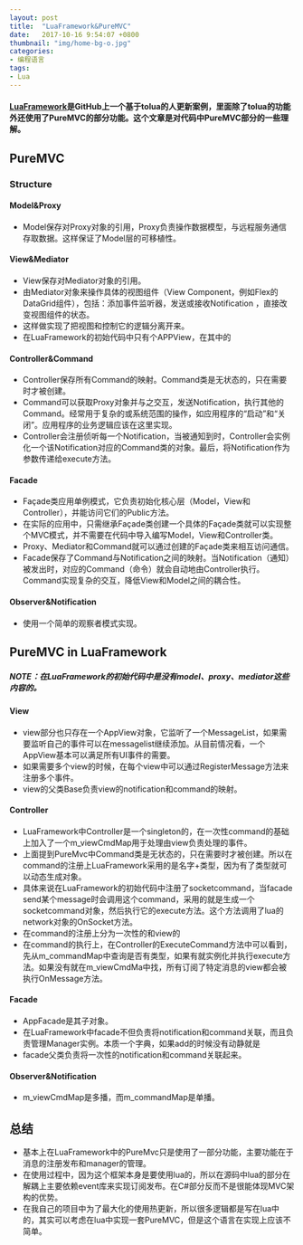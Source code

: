 ```yaml
---
layout: post
title:  "LuaFramework&PureMVC"
date:   2017-10-16 9:54:07 +0800
thumbnail: "img/home-bg-o.jpg"
categories: 
- 编程语言
tags:
- Lua
---
```


#### [LuaFramework](https://github.com/jarjin/LuaFramework_UGUI)是GitHub上一个基于tolua的人更新案例，里面除了tolua的功能外还使用了PureMVC的部分功能。这个文章是对代码中PureMVC部分的一些理解。

## PureMVC 
### Structure
#### Model&Proxy
- Model保存对Proxy对象的引用，Proxy负责操作数据模型，与远程服务通信存取数据。这样保证了Model层的可移植性。

<!--more-->

#### View&Mediator
- View保存对Mediator对象的引用。
- 由Mediator对象来操作具体的视图组件（View Component，例如Flex的DataGrid组件），包括：添加事件监听器，发送或接收Notification ，直接改变视图组件的状态。
- 这样做实现了把视图和控制它的逻辑分离开来。
- 在LuaFramework的初始代码中只有个APPView，在其中的


#### Controller&Command
- Controller保存所有Command的映射。Command类是无状态的，只在需要时才被创建。
- Command可以获取Proxy对象并与之交互，发送Notification，执行其他的Command。经常用于复杂的或系统范围的操作，如应用程序的“启动”和“关闭”。应用程序的业务逻辑应该在这里实现。
- Controller会注册侦听每一个Notification，当被通知到时，Controller会实例化一个该Notification对应的Command类的对象。最后，将Notification作为参数传递给execute方法。

#### Facade
- Façade类应用单例模式，它负责初始化核心层（Model，View和Controller），并能访问它们的Public方法。
- 在实际的应用中，只需继承Façade类创建一个具体的Façade类就可以实现整个MVC模式，并不需要在代码中导入编写Model，View和Controller类。
- Proxy、Mediator和Command就可以通过创建的Façade类来相互访问通信。
- Facade保存了Command与Notification之间的映射。当Notification（通知）被发出时，对应的Command（命令）就会自动地由Controller执行。Command实现复杂的交互，降低View和Model之间的耦合性。

#### Observer&Notification
- 使用一个简单的观察者模式实现。

## PureMVC in LuaFramework
##### NOTE：在LuaFramework的初始代码中是没有model、proxy、mediator这些内容的。
#### View
- view部分也只存在一个AppView对象，它监听了一个MessageList，如果需要监听自己的事件可以在messagelist继续添加。从目前情况看，一个AppView基本可以满足所有UI事件的需要。
- 如果需要多个view的时候，在每个view中可以通过RegisterMessage方法来注册多个事件。
- view的父类Base负责view的notification和command的映射。

#### Controller
- LuaFramework中Controller是一个singleton的，在一次性command的基础上加入了一个m_viewCmdMap用于处理由view负责处理的事件。
- 上面提到PureMvc中Command类是无状态的，只在需要时才被创建。所以在command的注册上LuaFramework采用的是名字+类型，因为有了类型就可以动态生成对象。
- 具体来说在LuaFramework的初始代码中注册了socketcommand，当facade send某个message时会调用这个command，采用的就是生成一个socketcommand对象，然后执行它的execute方法。这个方法调用了lua的network对象的OnSocket方法。
- 在command的注册上分为一次性的和view的
- 在command的执行上，在Controller的ExecuteCommand方法中可以看到，先从m_commandMap中查询是否有类型，如果有就实例化并执行execute方法。如果没有就在m_viewCmdMa中找，所有订阅了特定消息的view都会被执行OnMessage方法。

#### Facade
- AppFacade是其子对象。
- 在LuaFramework中facade不但负责将notification和command关联，而且负责管理Manager实例。本质一个字典，如果add的时候没有动静就是
- facade父类负责将一次性的notification和command关联起来。

#### Observer&Notification
- m_viewCmdMap是多播，而m_commandMap是单播。

## 总结
- 基本上在LuaFramework中的PureMvc只是使用了一部分功能，主要功能在于消息的注册发布和manager的管理。
- 在使用过程中，因为这个框架本身是要使用lua的，所以在源码中lua的部分在解耦上主要依赖event库来实现订阅发布。在C#部分反而不是很能体现MVC架构的优势。
- 在我自己的项目中为了最大化的使用热更新，所以很多逻辑都是写在lua中的，其实可以考虑在lua中实现一套PureMVC，但是这个语言在实现上应该不简单。

